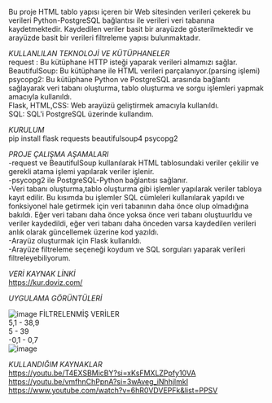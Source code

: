 Bu proje HTML tablo yapısı içeren bir Web sitesinden verileri çekerek bu verileri Python-PostgreSQL bağlantısı ile verileri veri tabanına kaydetmektedir. Kaydedilen veriler basit bir arayüzde gösterilmektedir ve arayüzde basit bir verileri filtreleme yapısı bulunmaktadır.

*KULLANLILAN TEKNOLOJİ VE KÜTÜPHANELER*  
request : Bu kütüphane HTTP isteği yaparak verileri almamızı sağlar.  
BeautifulSoup: Bu kütüphane ile HTML verileri parçalanıyor.(parsing işlemi)  
psycopg2: Bu kütüphane Python ve PostgreSQL arasında bağlantı sağlayarak veri tabanı oluşturma, tablo oluşturma ve sorgu işlemleri yapmak amacıyla kullanıldı.  
Flask, HTML,CSS: Web arayüzü geliştirmek amacıyla kullanıldı.  
SQL: SQL'i PostgreSQL üzerinde kullandım.  

*KURULUM*  
pip install flask requests beautifulsoup4 psycopg2  

*PROJE ÇALIŞMA AŞAMALARI*  
-request ve BeautifulSoup kullanılarak HTML tablosundaki veriler çekilir ve gerekli atama işlemi yapılarak veriler işlenir.  
-psycopg2 ile PostgreSQL-Python bağlantısı sağlanır.  
-Veri tabanı oluşturma,tablo oluşturma gibi işlemler yapılarak veriler tabloya kayıt edilir. Bu kısımda bu işlemler SQL cümleleri kullanılarak yapıldı ve fonksiyonel hale getirmek için veri tabanının daha önce olup olmadığına bakıldı. Eğer veri tabanı daha önce yoksa önce veri tabanı oluştuurldu ve veriler kaydedildi, eğer veri tabanı daha önceden varsa kaydedilen verileri anlık olarak güncellemek üzerine kod yazıldı.  
-Arayüz oluşturmak için Flask kullanıldı.   
-Arayüze filtreleme seçeneği koydum ve SQL sorguları yaparak verileri filtreleyebiliyorum.  

*VERİ KAYNAK LİNKİ*  
https://kur.doviz.com/  

*UYGULAMA GÖRÜNTÜLERİ*  

![image](https://github.com/user-attachments/assets/3a7ed48e-8987-4954-8dee-168071017794)
FİLTRELENMİŞ VERİLER  
5,1 - 38,9  
5 - 39  
-0,1 - 0,7  
![image](https://github.com/user-attachments/assets/94e6cdab-3631-4c45-a2e9-3eff2ff1d66f)

*KULLANDIĞIM KAYNAKLAR*  
https://youtu.be/T4EXSBMicBY?si=xKsFMXLZPpfy10VA  
https://youtu.be/vmfhnChPpnA?si=3wAveg_iNhhjlmkI  
https://www.youtube.com/watch?v=6hR0VDVEPFk&list=PPSV  







